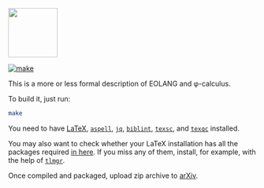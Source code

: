 <img src="https://rawgithub.com/yegor256/elegantobjects/master/cactus.svg" height="100px"/>

[![make](https://github.com/objectionary/eo/actions/workflows/latexmk.yml/badge.svg)](https://github.com/objectionary/eo/actions/workflows/latexmk.yml)

This is a more or less formal description of EOLANG and φ-calculus.

To build it, just run:

```bash
make
```

You need to have
[LaTeX](https://www.latex-project.org/get/),
[`aspell`](http://aspell.net/),
[`jq`](https://stedolan.github.io/jq/),
[`biblint`](https://github.com/Kingsford-Group/biblint),
[`texsc`](https://rubygems.org/gems/texsc),
and
[`texqc`](https://rubygems.org/gems/texqc)
installed.

You may also want to check whether your LaTeX installation has
all the packages required [in here](https://github.com/objectionary/eo/blob/master/.github/workflows/latexmk.yml).
If you miss any of them, install, for example, with the help of
[`tlmgr`](https://tug.org/texlive/tlmgr.html).

Once compiled and packaged, upload zip archive to [arXiv](https://arxiv.org/abs/2111.13384).
